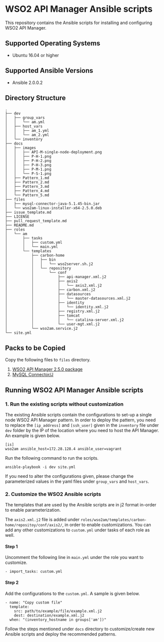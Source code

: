 # WSO2 API Manager Ansible scripts

This repository contains the Ansible scripts for installing and configuring WSO2 API Manager.

## Supported Operating Systems

- Ubuntu 16.04 or higher

## Supported Ansible Versions

- Ansible 2.0.0.2

## Directory Structure
```
.
├── dev
│   ├── group_vars
│   │   └── am.yml
│   ├── host_vars
│   │   ├── am_1.yml
│   │   └── am_2.yml
│   └── inventory
├── docs
│   ├── images
│   │   ├── API-M-single-node-deployment.png
│   │   ├── P-H-1.png
│   │   ├── P-H-2.png
│   │   ├── P-H-3.png
│   │   ├── P-M-1.png
│   │   └── P-S-1.png
│   ├── Pattern_1.md
│   ├── Pattern_2.md
│   ├── Pattern_3.md
│   ├── Pattern_4.md
│   └── Pattern_5.md
├── files
│   ├── mysql-connector-java-5.1.45-bin.jar
│   └── wso2am-linux-installer-x64-2.5.0.deb
├── issue_template.md
├── LICENSE
├── pull_request_template.md
├── README.md
├── roles
│   └── am
│       ├── tasks
│       │   ├── custom.yml
│       │   └── main.yml
│       └── templates
│           ├── carbon-home
│           │   ├── bin
│           │   │   └── wso2server.sh.j2
│           │   └── repository
│           │       └── conf
│           │           ├── api-manager.xml.j2
│           │           ├── axis2
│           │           │   └── axis2.xml.j2
│           │           ├── carbon.xml.j2
│           │           ├── datasources
│           │           │   └── master-datasources.xml.j2
│           │           ├── identity
│           │           │   └── identity.xml.j2
│           │           ├── registry.xml.j2
│           │           ├── tomcat
│           │           │   └── catalina-server.xml.j2
│           │           └── user-mgt.xml.j2
│           └── wso2am.service.j2
└── site.yml

```

## Packs to be Copied

Copy the following files to `files` directory.

1. [WSO2 API Manager 2.5.0 package](https://wso2.com/api-management/install/)
2. [MySQL Connector/J](https://dev.mysql.com/downloads/connector/j/5.1.html)

## Running WSO2 API Manager Ansible scripts

### 1. Run the existing scripts without customization
The existing Ansible scripts contain the configurations to set-up a single node WSO2 API Manager pattern. In order to deploy the pattern, you need to replace the `[ip_address]` and `[ssh_user]` given in the `inventory` file under `dev` folder by the IP of the location where you need to host the API Manager. An example is given below.
```
[is]
wso2am ansible_host=172.28.128.4 ansible_user=vagrant
```

Run the following command to run the scripts.

`ansible-playbook -i dev site.yml`

If you need to alter the configurations given, please change the parameterized values in the yaml files under `group_vars` and `host_vars`.

### 2. Customize the WSO2 Ansible scripts

The templates that are used by the Ansible scripts are in j2 format in-order to enable parameterization.

The `axis2.xml.j2` file is added under `roles/wso2am/templates/carbon-home/repositoy/conf/axis2/`, in order to enable customizations. You can add any other customizations to `custom.yml` under tasks of each role as well.

#### Step 1
Uncomment the following line in `main.yml` under the role you want to customize.
```
- import_tasks: custom.yml
```

#### Step 2
Add the configurations to the `custom.yml`. A sample is given below.

```
- name: "Copy custom file"
  template:
    src: path/to/example/file/example.xml.j2
    dest: destination/example.xml.j2
  when: "(inventory_hostname in groups['am'])"
```

Follow the steps mentioned under `docs` directory to customize/create new Ansible scripts and deploy the recommended patterns.
